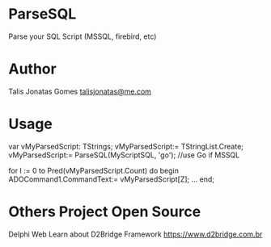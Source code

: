 # ParseSQL
Parse your SQL Script (MSSQL, firebird, etc)

# Author
Talis Jonatas Gomes
talisjonatas@me.com

# Usage
var vMyParsedScript: TStrings;
vMyParsedScript:= TStringList.Create;
vMyParsedScript:= ParseSQL(MyScriptSQL, 'go'); //use Go if MSSQL

for I := 0 to Pred(vMyParsedScript.Count) do
begin
 ADOCommand1.CommandText:= vMyParsedScript[Z];
 ...
end;

# Others Project Open Source
Delphi Web
Learn about D2Bridge Framework
https://www.d2bridge.com.br

